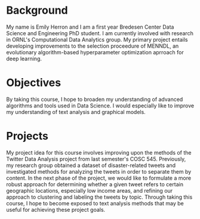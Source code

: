 # Background
My name is Emily Herron and I am a first year Bredesen Center Data Science and Engineering PhD student. I am currently involved with research in ORNL's Computational Data Analytics group. My primary project entails developing improvements to the selection proceedure of MENNDL, an evolutionary algorithm-based hyperparameter optimization aprroach for deep learning.   

# Objectives
By taking this course, I hope to broaden my understanding of advanced algorithms and tools used in Data Science. I would especially like to improve my understanding of text analysis and graphical models. 

# Projects
My project idea for this course involves improving upon the methods of the Twitter Data Analysis project from last semester's COSC 545. Previously, my research group obtained a dataset of disaster-related tweets and investigated methods for analyzing the tweets in order to separate them by content. In the next phase of the project, we would like to formulate a more robust approach for determining whether a given tweet refers to certain geographic locations, especially low income areas, and refining our approach to clustering and labeling the tweets by topic. Through taking this course, I hope to become exposed to text analysis methods that may be useful for achieving these project goals.
 
